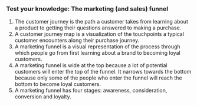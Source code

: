### Test your knowledge: The marketing (and sales) funnel

1. The customer journey is the path a customer takes from learning about a product to getting their questions answered to making a purchase.
2. A customer journey map is a visualization of the touchpoints a typical customer encounters along their purchase journey.
3. A marketing funnel is a visual representation of the process through which people go from first learning about a brand to becoming loyal customers.
4. A marketing funnel is wide at the top because a lot of potential customers will enter the top of the funnel. It narrows towards the bottom because only some of the people who enter the funnel will reach the bottom to become loyal customers.
5. A marketing funnel has four stages: awareness, consideration, conversion and loyalty.